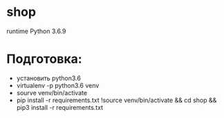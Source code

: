 # shop

runtime Python 3.6.9

# Подготовка:

 - установить python3.6
 - virtualenv -p python3.6 venv
 - sourve venv/bin/activate
 - pip install -r requirements.txt
!source venv/bin/activate && cd shop && pip3 install -r requirements.txt
